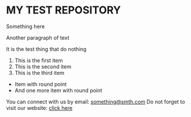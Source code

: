 MY TEST REPOSITORY
===========

Something here

Another paragraph of text

<p>It is the test thing that do nothing</p>

1. This is the first item
2. This is the second item
3. This is the third item

* Item with round point
* And one more item with round point

You can connect with us by email: something@smth.com
Do not forget to visit our website: [click here](http://test.com/)